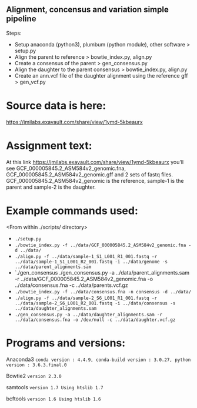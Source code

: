 ## Alignment, concensus and variation simple pipeline
Steps:
* Setup anaconda (python3), plumbum (python module), other software > setup.py
* Align the parent to reference > bowtie_index.py, align.py
* Create a consensus of the parent > gen_consensus.py
* Align the daughter to the parent consensus > bowtie_index.py, align.py
* Create an ann.vcf file of the daughter alignment using the reference gff > gen_vcf.py

# Source data is here:
https://jmilabs.exavault.com/share/view/1ymd-5kbeaurx

# Assignment text:
At this link https://jmilabs.exavault.com/share/view/1ymd-5kbeaurx you’ll see  GCF_000005845.2_ASM584v2_genomic.fna, GCF_000005845.2_ASM584v2_genomic.gff and 2 sets of fastq files. GCF_000005845.2_ASM584v2_genomic is the reference, sample-1 is the parent and sample-2 is the daughter.

# Example commands used:
<From within ./scripts/ directory>
* `./setup.py`
* `./bowtie_index.py -f ../data/GCF_000005845.2_ASM584v2_genomic.fna -d ../data/`
* `./align.py -f ../data/sample-1_S1_L001_R1_001.fastq -r ../data/sample-1_S1_L001_R2_001.fastq -i ../data/genome -s ../data/parent_alignments.sam`
* `./gen_consensus ./gen_consensus.py -a ../data/parent_alignments.sam -r ../data/GCF_000005845.2_ASM584v2_genomic.fna -o ../data/consensus.fna -c ../data/parents.vcf.gz
* `./bowtie_index.py -f ../data/consensus.fna -n consensus -d ../data/`
* `./align.py -f ../data/sample-2_S6_L001_R1_001.fastq -r ../data/sample-2_S6_L001_R2_001.fastq -i ../data/consensus -s ../data/daughter_alignments.sam`
* `./gen_consensus.py -a ../data/daughter_alignments.sam -r ../data/consensus.fna -o /dev/null -c ../data/daughter.vcf.gz`

# Programs and versions:
Anaconda3
`conda version : 4.4.9,
conda-build version : 3.0.27,
python version : 3.6.3.final.0`

Bowtie2
`version 2.3.0`

samtools
`version 1.7
Using htslib 1.7`

bcftools
`version 1.6
Using htslib 1.6`

